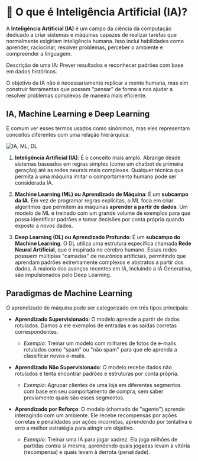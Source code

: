 # 🧠 O que é Inteligência Artificial (IA)?

A **Inteligência Artificial (IA)** é um campo da ciência da computação dedicado a criar sistemas e máquinas capazes de realizar tarefas que normalmente exigiriam inteligência humana. Isso inclui habilidades como aprender, raciocinar, resolver problemas, perceber o ambiente e compreender a linguagem.

Descrição de uma IA: Prever resultados e reconhecer padrões com base em dados históricos.

O objetivo da IA não é necessariamente replicar a mente humana, mas sim construir ferramentas que possam "pensar" de forma a nos ajudar a resolver problemas complexos de maneira mais eficiente.

## IA, Machine Learning e Deep Learning

É comum ver esses termos usados como sinônimos, mas eles representam conceitos diferentes com uma relação hierárquica:

![IA, ML, DL](./assets/ia-ml-dl.png)

1. **Inteligência Artificial (IA)**: É o conceito mais amplo. Abrange desde sistemas baseados em regras simples (como um chatbot de primeira geração) até as redes neurais mais complexas. Qualquer técnica que permita a uma máquina imitar o comportamento humano pode ser considerada IA.

2. **Machine Learning (ML) ou Aprendizado de Máquina**: É um **subcampo da IA**. Em vez de programar regras explícitas, o ML foca em criar algoritmos que permitem às máquinas **aprender a partir de dados**. Um modelo de ML é treinado com um grande volume de exemplos para que possa identificar padrões e tomar decisões por conta própria quando exposto a novos dados.

3. **Deep Learning (DL) ou Aprendizado Profundo**: É um **subcampo do Machine Learning**. O DL utiliza uma estrutura específica chamada **Rede Neural Artificial**, que é inspirada no cérebro humano. Essas redes possuem múltiplas "camadas" de neurônios artificiais, permitindo que aprendam padrões extremamente complexos e abstratos a partir dos dados. A maioria dos avanços recentes em IA, incluindo a IA Generativa, são impulsionados pelo Deep Learning.

## Paradigmas de Machine Learning

O aprendizado de máquina pode ser categorizado em três tipos principais:

- **Aprendizado Supervisionado**: O modelo aprende a partir de dados rotulados. Damos a ele exemplos de entradas e as saídas corretas correspondentes.
  - *Exemplo*: Treinar um modelo com milhares de fotos de e-mails rotulados como "spam" ou "não spam" para que ele aprenda a classificar novos e-mails.

- **Aprendizado Não Supervisionado**: O modelo recebe dados não rotulados e tenta encontrar padrões e estruturas por conta própria.
  - *Exemplo*: Agrupar clientes de uma loja em diferentes segmentos com base em seu comportamento de compra, sem saber previamente quais são esses segmentos.

- **Aprendizado por Reforço**: O modelo (chamado de "agente") aprende interagindo com um ambiente. Ele recebe recompensas por ações corretas e penalidades por ações incorretas, aprendendo por tentativa e erro a melhor estratégia para atingir um objetivo.
  - *Exemplo*: Treinar uma IA para jogar xadrez. Ela joga milhões de partidas contra si mesma, aprendendo quais jogadas levam à vitória (recompensa) e quais levam à derrota (penalidade).
